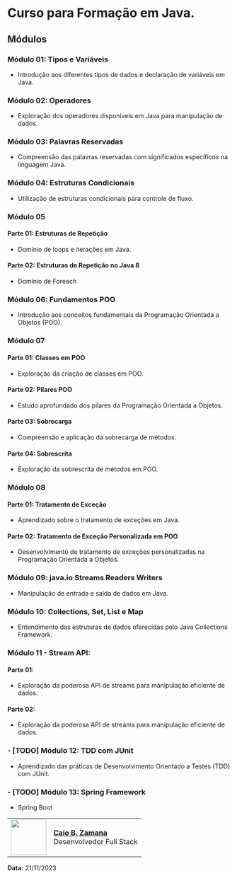 # Curso para Formação em Java.

## Módulos

### Módulo 01: Tipos e Variáveis
- Introdução aos diferentes tipos de dados e declaração de variáveis em Java.

### Módulo 02: Operadores
- Exploração dos operadores disponíveis em Java para manipulação de dados.

### Módulo 03: Palavras Reservadas
- Compreensão das palavras reservadas com significados específicos na linguagem Java.

### Módulo 04: Estruturas Condicionais
- Utilização de estruturas condicionais para controle de fluxo.

### Módulo 05
#### Parte 01: Estruturas de Repetição
- Domínio de loops e iterações em Java.

#### Parte 02: Estruturas de Repetição no Java 8
- Domínio de Foreach

### Módulo 06: Fundamentos POO
- Introdução aos conceitos fundamentais da Programação Orientada a Objetos (POO).

### Módulo 07
#### Parte 01: Classes em POO
- Exploração da criação de classes em POO.

#### Parte 02: Pilares POO
- Estudo aprofundado dos pilares da Programação Orientada a Objetos.

#### Parte 03: Sobrecarga
- Compreensão e aplicação da sobrecarga de métodos.

#### Parte 04: Sobrescrita
- Exploração da sobrescrita de métodos em POO.

### Módulo 08
#### Parte 01: Tratamento de Exceção
- Aprendizado sobre o tratamento de exceções em Java.

#### Parte 02: Tratamento de Exceção Personalizada em POO
- Desenvolvimento de tratamento de exceções personalizadas na Programação Orientada a Objetos.

###  Módulo 09: java.io Streams Readers Writers
- Manipulação de entrada e saída de dados em Java.

### Módulo 10: Collections, Set, List e Map
- Entendimento das estruturas de dados oferecidas pelo Java Collections Framework.

###  Módulo 11 - Stream API:
####  Parte 01:
- Exploração da poderosa API de streams para manipulação eficiente de dados.

####  Parte 02:
- Exploração da poderosa API de streams para manipulação eficiente de dados.

### - [TODO] Módulo 12: TDD com JUnit
- Aprendizado das práticas de Desenvolvimento Orientado a Testes (TDD) com JUnit.

### - [TODO] Módulo 13: Spring Framework
- Spring Boot

<table>
  <tr>
    <td>
      <img width="80px" align="center" src="https://avatars.githubusercontent.com/caiobello"/>
    </td>
    <td align="left">
      <a href="https://github.com/caiobello">
        <span><b>Caio B. Zamana</b></span>
      </a>
      <br>
      <span>Desenvolvedor Full Stack</span>
    </td>
  </tr>
</table>

**Data:** 21/11/2023

